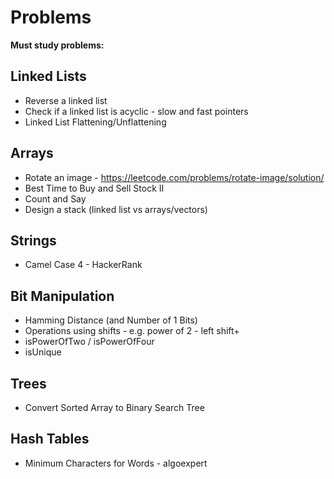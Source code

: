 # Problems

**Must study problems:**
 
 ## Linked Lists
 
- Reverse a linked list
- Check if a linked list is acyclic - slow and fast pointers
- Linked List Flattening/Unflattening
 
 ## Arrays
 
- Rotate an image - https://leetcode.com/problems/rotate-image/solution/
- Best Time to Buy and Sell Stock II
- Count and Say
- Design a stack (linked list vs arrays/vectors)

## Strings

- Camel Case 4 - HackerRank

 ## Bit Manipulation

- Hamming Distance (and Number of 1 Bits)
- Operations using shifts - e.g. power of 2 - left shift+
- isPowerOfTwo / isPowerOfFour
- isUnique
 
 ## Trees

- Convert Sorted Array to Binary Search Tree

 ## Hash Tables
 
- Minimum Characters for Words - algoexpert 
